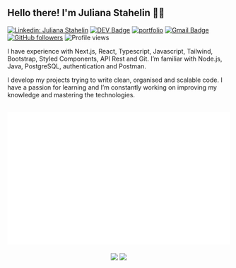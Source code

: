 ## Hello there! I'm Juliana Stahelin 👩‍💻

[![Linkedin: Juliana Stahelin](https://img.shields.io/badge/-LinkedIn-blue?style=flat-square&logo=Linkedin&logoColor=white&link=https://www.linkedin.com/in/julianastahelin/)](https://www.linkedin.com/in/julianastahelin/)
[![DEV Badge](https://img.shields.io/badge/-Blog-0A0A0A?style=flat&logo=dev.to&logoColor=white)](https://dev.to/julianastahelin)
[![portfolio](https://img.shields.io/badge/Portfolio-2f5e55.svg?&style=flat-square&logo=Google-Chrome&logoColor=white&link=https://julianastahelin.com)](https://julianastahelin.com)
[![Gmail Badge](https://img.shields.io/badge/-julianastahelin@gmail.com-c14438?style=flat-square&logo=Gmail&logoColor=white&link=mailto:julianastahelin@gmail.com)](mailto:julianastahelin@gmail.com)
[![GitHub followers](https://img.shields.io/github/followers/julianastahelin?label=Follow&style=social)](https://github.com/julianastahelin/?tab=follow)
![Profile views](https://komarev.com/ghpvc/?username=julianastahelin&label=Profile%20views&color=dd6387&style=flat) 

I have experience with Next.js, React, Typescript, Javascript, Tailwind, Bootstrap, Styled Components, API Rest and Git. I’m familiar with Node.js, Java, PostgreSQL, authentication and Postman.

I develop my projects trying to write clean, organised and scalable code.
I have a passion for learning and I’m constantly working on improving my knowledge and mastering the technologies.

<div align="center">
	<br>
	<a href="https://github.com/julianastahelin/julianastahelin/blame/main/technologies.svg">
		<img src="technologies.svg" width="800" height="300" alt="Click to see the source">
	</a>
	<br>
</div>

<br />

<div align="center">
   <img height="180em" src="https://github-readme-stats-git-masterrstaa-rickstaa.vercel.app/api?username=julianastahelin&theme=dracula">
   <img height="180em" src="https://github-readme-stats.vercel.app/api/top-langs/?username=julianastahelin&theme=dracula">
</div>
<br />

